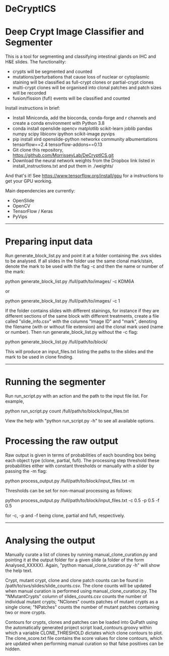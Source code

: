 # DeCryptICS
# Deep Crypt Image Classifier and Segmenter

This is a tool for segmenting and classifying intestinal glands on IHC and H&E slides. The functionality:
* crypts will be segmented and counted
* mutations/perturbations that cause loss of nuclear or cytoplasmic staining will be classified as full-crypt clones or partial-crypt clones
* multi-crypt clones will be organised into clonal patches and patch sizes will be recorded
* fusion/fission (fufi) events will be classified and counted

Install instructions in brief:

* Install Miniconda, add the bioconda, conda-forge and r channels and create a conda environment with Python 3.8
* conda install openslide opencv matplotlib scikit-learn joblib pandas numpy scipy libiconv ipython scikit-image pyvips 
* pip install xlrd openslide-python networkx community albumentations tensorflow==2.4 tensorflow-addons==0.13 
* Git clone this repository, https://github.com/MorrisseyLab/DeCryptICS.git
* Download the neural network weights from the Dropbox link listed in install\_instructions.txt and put them in ./weights/

And that's it! See https://www.tensorflow.org/install/gpu for a instructions to get your GPU working.

Main dependencies are currently:

* OpenSlide
* OpenCV
* TensorFlow / Keras
* PyVips

---

# Preparing input data

Run generate\_block\_list.py and point it at a folder containing the .svs slides to be analysed. If all slides in the folder use the same clonal mark/stain, denote the mark to be used with the flag -c and then the name or number of the mark:

python generate\_block\_list.py /full/path/to/images/ -c KDM6A

or

python generate\_block\_list.py /full/path/to/images/ -c 1

If the folder contains slides with different stainings, for instance if they are different sections of the same block with different treatments, create a file called "slide\_info.csv" with the columns "Image ID" and "mark", denoting the filename (with or without file extension) and the clonal mark used (name or number). Then run generate\_block\_list.py without the -c flag:

python generate\_block\_list.py /full/path/to/block/

This will produce an input\_files.txt listing the paths to the slides and the mark to be used in clone finding.

---

# Running the segmenter

Run run\_script.py with an action and the path to the input file list. For example,

python run\_script.py count /full/path/to/block/input\_files.txt

View the help with "python run\_script.py -h" to see all available options.

# Processing the raw output

Raw output is given in terms of probabilities of each bounding box being each object type (clone, partial, fufi). The processing step threshold these probabilities either with constant thresholds or manually with a slider by passing the -m flag:

python process\_output.py /full/path/to/block/input\_files.txt -m

Thresholds can be set for non-manual processing as follows:

python process\_output.py /full/path/to/block/input\_files.txt -c 0.5 -p 0.5 -f 0.5

for -c, -p and -f being clone, partial and fufi, respectively.

---

# Analysing the output

Manually curate a list of clones by running manual\_clone\_curation.py and pointing it at the output folder for a given slide (a folder of the form Analysed\_XXXXX). Again, "python manual\_clone\_curation.py -h" will show the help text.

Crypt, mutant crypt, clone and clone patch counts can be found in /path/to/svs/slides/slide\_counts.csv. The clone counts will be updated when manual curation is performed using manual\_clone\_curation.py.  The "NMutantCrypts" column of slides\_counts.csv counts the number of individual mutant crypts; "NClones" counts patches of mutant crypts as a single clone; "NPatches" counts the number of mutant patches containing two or more crypts.

Contours for crypts, clones and patches can be loaded into QuPath using the automatically generated project script load\_contours.groovy within which a variable CLONE\_THRESHOLD dictates which clone contours to plot. The clone\_score.txt file contains the score values for clone contours, which are updated when performing manual curation so that false positives can be hidden.
